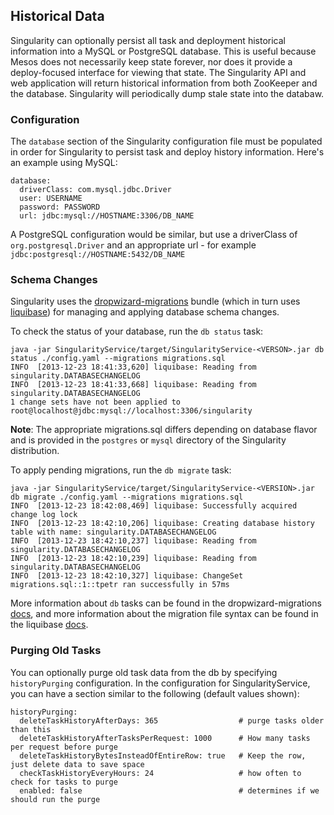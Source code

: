 ## Historical Data

Singularity can optionally persist all task and deployment historical information into a MySQL or PostgreSQL database. This is useful because Mesos does not necessarily keep state forever, nor does it provide a deploy-focused interface for viewing that state. The Singularity API and web application will return historical information from both ZooKeeper and the database. Singularity will periodically dump stale state into the databaw.

### Configuration

The `database` section of the Singularity configuration file must be populated in order for Singularity to persist task and deploy history information. Here's an example using MySQL:

```
database:
  driverClass: com.mysql.jdbc.Driver
  user: USERNAME
  password: PASSWORD
  url: jdbc:mysql://HOSTNAME:3306/DB_NAME
```

A PostgreSQL configuration would be similar, but use a driverClass of `org.postgresql.Driver` and an appropriate
url - for example `jdbc:postgresql://HOSTNAME:5432/DB_NAME`

### Schema Changes

Singularity uses the [dropwizard-migrations](http://dropwizard.io/manual/migrations) bundle (which in turn uses [liquibase](http://www.liquibase.org/)) for managing and applying database schema changes.

To check the status of your database, run the `db status` task:

```
java -jar SingularityService/target/SingularityService-<VERSON>.jar db status ./config.yaml --migrations migrations.sql
INFO  [2013-12-23 18:41:33,620] liquibase: Reading from singularity.DATABASECHANGELOG
INFO  [2013-12-23 18:41:33,668] liquibase: Reading from singularity.DATABASECHANGELOG
1 change sets have not been applied to root@localhost@jdbc:mysql://localhost:3306/singularity
```

**Note**: The appropriate migrations.sql differs depending on database flavor and is provided in the `postgres` or `mysql` directory of the Singularity distribution.

To apply pending migrations, run the `db migrate` task:

```
java -jar SingularityService/target/SingularityService-<VERSION>.jar db migrate ./config.yaml --migrations migrations.sql
INFO  [2013-12-23 18:42:08,469] liquibase: Successfully acquired change log lock
INFO  [2013-12-23 18:42:10,206] liquibase: Creating database history table with name: singularity.DATABASECHANGELOG
INFO  [2013-12-23 18:42:10,237] liquibase: Reading from singularity.DATABASECHANGELOG
INFO  [2013-12-23 18:42:10,239] liquibase: Reading from singularity.DATABASECHANGELOG
INFO  [2013-12-23 18:42:10,327] liquibase: ChangeSet migrations.sql::1::tpetr ran successfully in 57ms
```

More information about `db` tasks can be found in the dropwizard-migrations [docs](http://dropwizard.io/manual/migrations), and more information about the migration file syntax can be found in the liquibase [docs](http://www.liquibase.org/documentation/yaml_format.html).

### Purging Old Tasks

You can optionally purge old task data from the db by specifying `historyPurging` configuration. In the configuration for SingularityService, you can have a section similar to the following (default values shown):

```
historyPurging:
  deleteTaskHistoryAfterDays: 365                  # purge tasks older than this
  deleteTaskHistoryAfterTasksPerRequest: 1000      # How many tasks per request before purge
  deleteTaskHistoryBytesInsteadOfEntireRow: true   # Keep the row, just delete data to save space
  checkTaskHistoryEveryHours: 24                   # how often to check for tasks to purge
  enabled: false                                   # determines if we should run the purge
```
